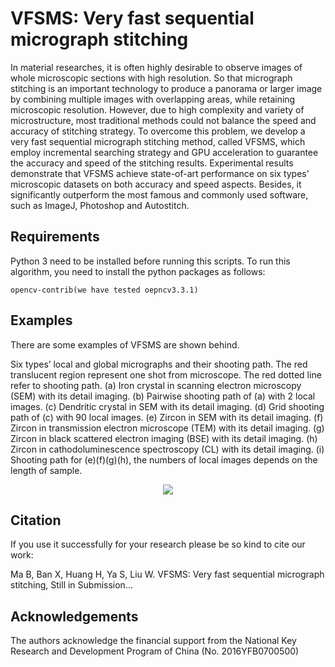 # VFSMS: Very fast sequential micrograph stitching
In material researches, it is often highly desirable to observe images of whole microscopic sections with high resolution. So that micrograph stitching is an important technology to produce a panorama or larger image by combining multiple images with overlapping areas, while retaining microscopic resolution. However, due to high complexity and variety of microstructure, most traditional methods could not balance the speed and accuracy of stitching strategy. To overcome this problem, we develop a very fast sequential micrograph stitching method, called VFSMS, which employ incremental searching strategy and GPU acceleration to guarantee the accuracy and speed of the stitching results. Experimental results demonstrate that VFSMS achieve state-of-art performance on six types' microscopic datasets on both accuracy and speed aspects. Besides, it significantly outperform the most famous and commonly used software, such as ImageJ, Photoshop and Autostitch.

## Requirements
Python 3 need to be installed before running this scripts.
To run this algorithm, you need to install the python packages as follows:

    opencv-contrib(we have tested oepncv3.3.1)

## Examples
There are some examples of VFSMS are shown behind.

Six types’ local and global micrographs and their shooting path. The red translucent region represent one shot from microscope. The red dotted line refer to shooting path. (a) Iron crystal in scanning electron microscopy (SEM) with its detail imaging. (b) Pairwise shooting path of (a) with 2 local images. (c) Dendritic crystal in SEM with its detail imaging. (d) Grid shooting path of (c) with 90 local images. (e) Zircon in SEM with its detail imaging. (f) Zircon in transmission electron microscope (TEM) with its detail imaging. (g) Zircon in black scattered electron imaging (BSE) with its detail imaging. (h) Zircon in cathodoluminescence spectroscopy (CL) with its detail imaging. (i) Shooting path for (e)(f)(g)(h), the numbers of local images depends on the length of sample.
<p align = "center">
<img src="https://github.com/MATony/ImageStitch/blob/master/demoImages/examplesOfImageStitch.png">
</p>


## Citation
If you use it successfully for your research please be so kind to cite our work:

Ma B, Ban X, Huang H, Ya S, Liu W. VFSMS: Very fast sequential micrograph stitching, Still in Submission...

## Acknowledgements
The authors acknowledge the financial support from the National Key Research and Development Program of China (No. 2016YFB0700500)
